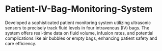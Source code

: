 # Patient-IV-Bag-Monitoring-System
Developed a sophisticated patient monitoring system utilizing ultrasonic sensors to precisely track fluid levels in four intravenous (IV) bags. The system offers real-time data on fluid volume, infusion rates, and potential complications like air bubbles or empty bags, enhancing patient safety and care efficiency.
